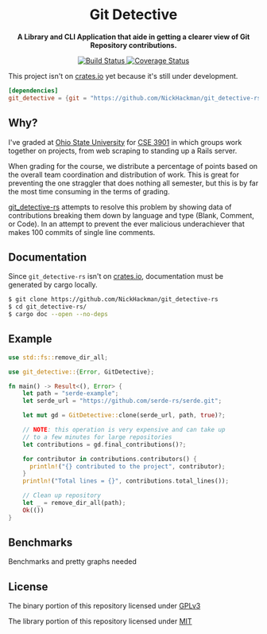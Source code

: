 <div align="center">
  <h1>Git Detective</h1>

  <p>
    <strong>A Library and CLI Application that aide in getting a clearer view of Git Repository contributions.</strong>
  </p>

  <p>
    <a href="https://travis-ci.org/NickHackman/Git-Detective"><img src="https://travis-ci.org/NickHackman/Git-Detective.svg?branch=development" alt="Build Status"/> </a>
    <a href="https://coveralls.io/github/NickHackman/Git-Detective?branch=development"><img src="https://coveralls.io/repos/github/NickHackman/Git-Detective/badge.svg?branch=development" alt="Coverage Status"/> </a>
  </p>
</div>

This project isn't on [crates.io](https://crates.io/) yet because it's still under development.

```toml
[dependencies]
git_detective = {git = "https://github.com/NickHackman/git_detective-rs", branch = "development"}
```

## Why?

I've graded at [Ohio State University](https://www.osu.edu/) for [CSE 3901](https://cse.osu.edu/courses/project-design-development-and-documentation-web-applications-3901)
in which groups work together on projects, from web scraping to standing up a Rails server.

When grading for the course, we distribute a percentage of points based on the overall team coordination and distribution of work. This is great for preventing the one straggler that does nothing all semester, but this is by far the most time consuming in the terms of grading.

[git_detective-rs](https://github.com/NickHackman/git_detective-rs) attempts to resolve this problem by showing data of contributions breaking them down by language and type (Blank, Comment, or Code). In an attempt to prevent the ever malicious underachiever that makes 100 commits of single line comments.

## Documentation

Since `git_detective-rs` isn't on [crates.io](https://crates.io/), documentation must be generated by cargo locally.

```sh
$ git clone https://github.com/NickHackman/git_detective-rs
$ cd git_detective-rs/
$ cargo doc --open --no-deps
```

## Example

```rust
use std::fs::remove_dir_all;

use git_detective::{Error, GitDetective};

fn main() -> Result<(), Error> {
    let path = "serde-example";
    let serde_url = "https://github.com/serde-rs/serde.git";

    let mut gd = GitDetective::clone(serde_url, path, true)?;

    // NOTE: this operation is very expensive and can take up
    // to a few minutes for large repositories
    let contributions = gd.final_contributions()?;

    for contributor in contributions.contributors() {
      println!("{} contributed to the project", contributor);
    }
    println!("Total lines = {}", contributions.total_lines());

    // Clean up repository
    let _ = remove_dir_all(path);
    Ok(())
}
```

## Benchmarks

Benchmarks and pretty graphs needed

## License

The binary portion of this repository licensed under [GPLv3](./gd/LICENSE)

The library portion of this repository licensed under [MIT](./LICENSE)
